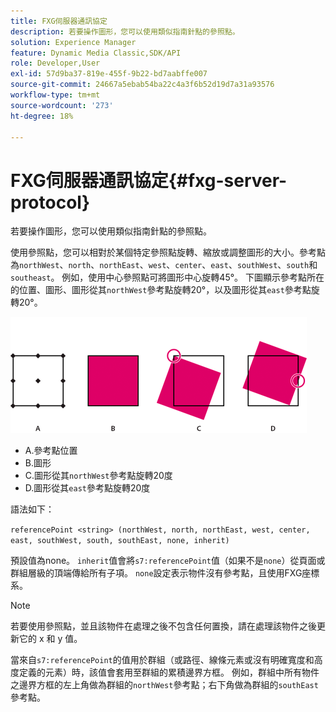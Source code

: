 ```yaml
---
title: FXG伺服器通訊協定
description: 若要操作圖形，您可以使用類似指南針點的參照點。
solution: Experience Manager
feature: Dynamic Media Classic,SDK/API
role: Developer,User
exl-id: 57d9ba37-819e-455f-9b22-bd7aabffe007
source-git-commit: 24667a5ebab54ba22c4a3f6b52d19d7a31a93576
workflow-type: tm+mt
source-wordcount: '273'
ht-degree: 18%

---
```


# FXG伺服器通訊協定{#fxg-server-protocol}

若要操作圖形，您可以使用類似指南針點的參照點。

使用參照點，您可以相對於某個特定參照點旋轉、縮放或調整圖形的大小。參考點為`northWest`、`north`、`northEast`、`west`、`center`、`east`、`southWest`、`south`和`southeast`。 例如，使用中心參照點可將圖形中心旋轉45°。 下圖顯示參考點所在的位置、圖形、圖形從其`northWest`參考點旋轉20°，以及圖形從其`east`參考點旋轉20°。

![參考點影像](assets/wp_ref_points.png)

* A.參考點位置
* B.圖形
* C.圖形從其`northWest`參考點旋轉20度
* D.圖形從其`east`參考點旋轉20度

語法如下：

`referencePoint <string> (northWest, north, northEast, west, center, east, southWest, south, southEast, none, inherit)`

預設值為none。 `inherit`值會將`s7:referencePoint`值（如果不是`none`）從頁面或群組層級的頂端傳給所有子項。 `none`設定表示物件沒有參考點，且使用FXG座標系。

>[!NOTE]
>
>若要使用參照點，並且該物件在處理之後不包含任何置換，請在處理該物件之後更新它的 x 和 y 值。

當來自`s7:referencePoint`的值用於群組（或路徑、線條元素或沒有明確寬度和高度定義的元素）時，該值會套用至群組的累積邊界方框。 例如，群組中所有物件之邊界方框的左上角做為群組的`northWest`參考點；右下角做為群組的`southEast`參考點。

